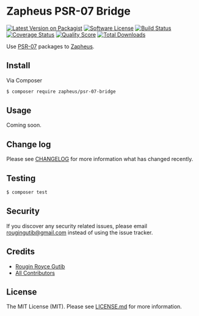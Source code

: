 # Zapheus PSR-07 Bridge

[![Latest Version on Packagist][ico-version]][link-packagist]
[![Software License][ico-license]](LICENSE.md)
[![Build Status][ico-travis]][link-travis]
[![Coverage Status][ico-scrutinizer]][link-scrutinizer]
[![Quality Score][ico-code-quality]][link-code-quality]
[![Total Downloads][ico-downloads]][link-downloads]

Use [PSR-07](http://www.php-fig.org/psr/psr-7) packages to [Zapheus](https://github.com/zapheus/zapheus).

## Install

Via Composer

``` bash
$ composer require zapheus/psr-07-bridge
```

## Usage

Coming soon.

## Change log

Please see [CHANGELOG](CHANGELOG.md) for more information what has changed recently.

## Testing

``` bash
$ composer test
```

## Security

If you discover any security related issues, please email rougingutib@gmail.com instead of using the issue tracker.

## Credits

- [Rougin Royce Gutib][link-author]
- [All Contributors][link-contributors]

## License

The MIT License (MIT). Please see [LICENSE.md](LICENSE.md) for more information.

[ico-version]: https://img.shields.io/packagist/v/zapheus/psr-07-bridge.svg?style=flat-square
[ico-license]: https://img.shields.io/badge/license-MIT-brightgreen.svg?style=flat-square
[ico-travis]: https://img.shields.io/travis/zapheus/psr-07-bridge/master.svg?style=flat-square
[ico-scrutinizer]: https://img.shields.io/scrutinizer/coverage/g/zapheus/psr-07-bridge.svg?style=flat-square
[ico-code-quality]: https://img.shields.io/scrutinizer/g/zapheus/psr-07-bridge.svg?style=flat-square
[ico-downloads]: https://img.shields.io/packagist/dt/zapheus/psr-07-bridge.svg?style=flat-square

[link-packagist]: https://packagist.org/packages/zapheus/psr-07-bridge
[link-travis]: https://travis-ci.org/zapheus/psr-07-bridge
[link-scrutinizer]: https://scrutinizer-ci.com/g/zapheus/psr-07-bridge/code-structure
[link-code-quality]: https://scrutinizer-ci.com/g/zapheus/psr-07-bridge
[link-downloads]: https://packagist.org/packages/zapheus/psr-07-bridge
[link-author]: https://github.com/rougin
[link-contributors]: ../../contributors